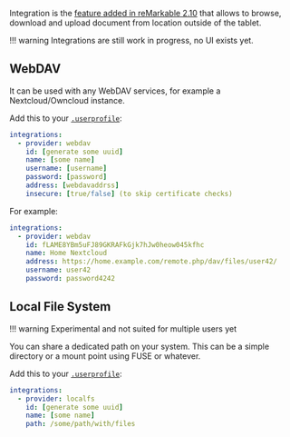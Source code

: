 Integration is the [feature added in reMarkable
2.10](https://support.remarkable.com/hc/en-us/articles/4406214540945)
that allows to browse, download and upload document from location
outside of the tablet.

!!! warning
    Integrations are still work in progress, no UI exists yet.

## WebDAV

It can be used with any WebDAV services, for example a Nextcloud/Owncloud instance.

Add this to your [`.userprofile`](userprofile.md):

```yaml
integrations:
  - provider: webdav
    id: [generate some uuid]
    name: [some name]
    username: [username]
    password: [password]
    address: [webdavaddrss]
    insecure: [true/false] (to skip certificate checks)
```


For example:

```yaml
integrations:
  - provider: webdav
    id: fLAME8YBm5uFJ89GKRAFkGjk7hJw0heow045kfhc
    name: Home Nextcloud
    address: https://home.example.com/remote.php/dav/files/user42/
    username: user42
    password: password4242
```



## Local File System

!!! warning
    Experimental and not suited for multiple users yet

You can share a dedicated path on your system. This can be a simple directory or a mount point using FUSE or whatever.

Add this to your [`.userprofile`](userprofile.md):

```yaml
integrations:
  - provider: localfs
    id: [generate some uuid]
    name: [some name]
    path: /some/path/with/files
```
